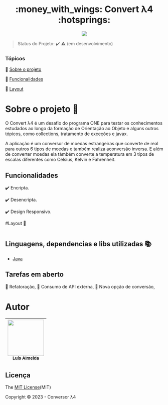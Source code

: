 <h1 align="center">:money_with_wings: Convert λ4 :hotsprings:</h1>

<p align="center">
  <img src="http://img.shields.io/static/v1?label=STATUS&message=EM%20DESENVOLVIMENTO&color=RED&style=for-the-badge"/>
</p>

> Status do Projeto: :heavy_check_mark: :warning: (em desenvolvimento)

### Tópicos 

:small_blue_diamond: [Sobre o projeto](#sobre-o-projeto-open_file_folder)

:small_blue_diamond: [Funcionalidades](#funcionalidades)

:small_blue_diamond: [Layout](#layout-mag_right)

# Sobre o projeto :open_file_folder:

O Convert λ4 é um desafio do programa ONE para testar os conhecimentos estudados ao longo da formação de Orientação ao Objeto e alguns outros tópicos, como collections, tratamento de exceções e javax. 

<p> A aplicação é um conversor de moedas estrangeiras que converte de real para outros 6 tipos de moedas e também realiza aconversão inversa. E além de converter moedas ela támbém converte a temperatura em  3 tipos de escalas diferentes como Celsius, Kelvin e Fahrenheit.</p>

## Funcionalidades

:heavy_check_mark: Encripta.

:heavy_check_mark: Desencripta.  

:heavy_check_mark: Design Responsivo.

#Layout :mag_right:


![]()

## Linguagens, dependencias e libs utilizadas :books:

- [Java](https://www.java.com/pt-BR/)

## Tarefas em aberto

:memo: Refatoração,
:memo: Consumo de API externa,
:memo: Nova opção de conversão,

# Autor

| [<img src="https://avatars.githubusercontent.com/u/93017964?v=4" width=115><br><sub>Luís Almeida</sub>](https://github.com/4lmeida) |
| :---: |

## Licença 

The [MIT License]()(MIT)

Copyright :copyright: 2023 - Conversor λ4
